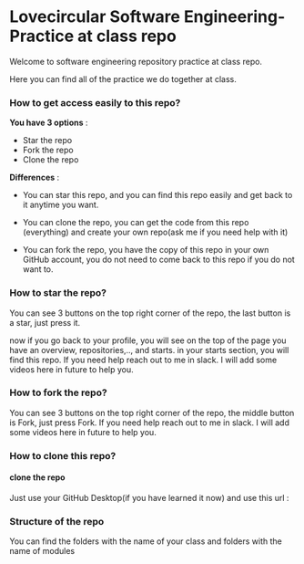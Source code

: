 # Lovecircular Software Engineering-Practice at class repo 


Welcome to software engineering repository practice at class repo.

Here you can find all of the practice we do together at class.


### How to get access easily to this repo?

**You have 3 options** :

* Star the repo
* Fork the repo
* Clone the repo


**Differences** :

* You can star this repo, and you can find this repo easily and get back to it anytime you want.

* You can clone the repo, you can get the code from this repo (everything) and create your own repo(ask me if you need help with it)

* You can  fork the repo, you have the copy of this repo in your own GitHub account, you do not need to come back to this repo if you do not want to.


### How to  star the repo?

You can see 3 buttons on the top right corner of the repo, the last button is a star, just press it.

now if you go back to your profile, you will see on the top of the page you have an overview, repositories,.., and starts.
in your starts section, you will find this repo.
If you need help reach out to me in slack.
I will add some videos here in future to help you.

### How to fork the repo?

You can see 3 buttons on the top right corner of the repo, the middle button is Fork, just press Fork.
If you need help reach out to me in slack.
I will add some videos here in future to help you.


### How to clone this repo?

#### clone the repo

Just use your GitHub Desktop(if you have learned it now) and use this url : 



### Structure of the repo

You can find the folders with the name of your class and folders with the name of modules

